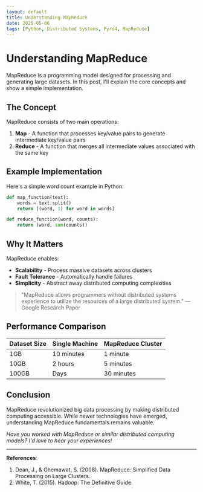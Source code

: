 ```yaml
---
layout: default
title: Understanding MapReduce
date: 2025-05-06
tags: [Python, Distributed Systems, Pyro4, MapReduce]
---
```


# Understanding MapReduce

MapReduce is a programming model designed for processing and generating large datasets. In this post, I'll explain the core concepts and show a simple implementation.

## The Concept

MapReduce consists of two main operations:

1. **Map** - A function that processes key/value pairs to generate intermediate key/value pairs
2. **Reduce** - A function that merges all intermediate values associated with the same key

## Example Implementation

Here's a simple word count example in Python:

```python
def map_function(text):
    words = text.split()
    return [(word, 1) for word in words]

def reduce_function(word, counts):
    return (word, sum(counts))
```

## Why It Matters

MapReduce enables:

- **Scalability** - Process massive datasets across clusters
- **Fault Tolerance** - Automatically handle failures
- **Simplicity** - Abstract away distributed computing complexities

> "MapReduce allows programmers without distributed systems experience to utilize the resources of a large distributed system." — Google Research Paper

## Performance Comparison

| Dataset Size | Single Machine | MapReduce Cluster |
|--------------|---------------|-------------------|
| 1GB          | 10 minutes    | 1 minute          |
| 10GB         | 2 hours       | 5 minutes         |
| 100GB        | Days          | 30 minutes        |

## Conclusion

MapReduce revolutionized big data processing by making distributed computing accessible. While newer technologies have emerged, understanding MapReduce fundamentals remains valuable.

*Have you worked with MapReduce or similar distributed computing models? I'd love to hear your experiences!*

---

**References**:
1. Dean, J., & Ghemawat, S. (2008). MapReduce: Simplified Data Processing on Large Clusters.
2. White, T. (2015). Hadoop: The Definitive Guide.

